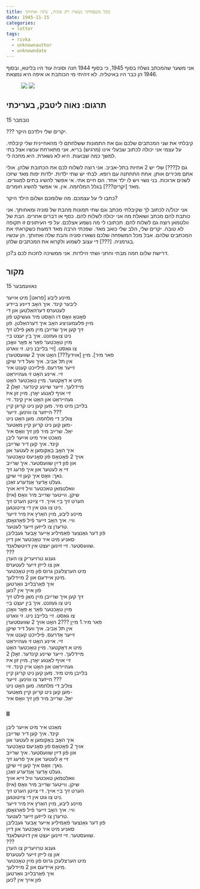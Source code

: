 ```yaml
---
title: מכל משפחתך נשארו רק סוניה, בתה ואחותך
date: 1945-11-15
categories:
  - letter
tags:
  - rivka
  - unknownauthor
  - unknowndate
---
```


אני משער שהמכתב נשלח בסוף 1945, כי בסוף 1944 חנה וסוניה עוד היו בליטא,
ובסוף 1946 הן כבר היו באיטליה. לא זיהיתי מי הכותבת או איפה היא נמצאת.

<figure class="half">
    <a  href="/pupko-papers/assets/images/1945-11-15-unknown-sender-1.jpg">
    <img src="/pupko-papers/assets/images/1945-11-15-unknown-sender-1.jpg"></a>
    <a  href="/pupko-papers/assets/images/1945-11-15-unknown-sender-2.jpg">
    <img src="/pupko-papers/assets/images/1945-11-15-unknown-sender-2.jpg"></a>
</figure>

## תרגום: נאוה ליטבק, בעריכתי

15  נובמבר

 ???  יקרים שלי וילדכם היקר.

קיבלתי את שני המכתבים שלכם וגם את התמונות ששלחתם לי מהאחיינית שלי קיבלתי.
על עצמי אני יכולה לכתוב שבעלי אינו (מרגיש) בריא. אני מתארחת עכשיו אצל בתי למשך כמה
שבועות.
היא לא נשארת. היא מחכה לי.

גם ל[???] שלי יש 2 אחיות בתל-אביב. אני רוצה לשלוח לכם את הכתובת שלהן. אולי אתם
מכירים אותן. אחת התחתנה עם רופא. לבתי יש שתי ילדות. ילדות יפות מאד שיזכו לשנים ארוכות.
בני נשוי ויש לו ילד אחד. הם חיים אתי. אי אפשר להשיג בתים למגורים.
מאד [יקרים???] בגלל המלחמה. אין. אי אפשר להשיג חומרים.

כתבו לי על עצמכם. מה שלומכם ושלום הילד היקר?

אני יכול/ה לכתוב לך שקיבלתי מכתב וגם שתי תמונות מהבת של סוניה ומאחותך.
אני כותבת להם מכתב ושואלת מה אני יכולה לשלוח להם. כסף או דברים אחרים.
הבת של וולטמאן רוצה גם לשלוח להם.
תכתובו לי מה נשמע אצלכם. על פי העיתונים זו תקופה לא טובה.
יקרים שלי, הלב שלי כואב מאד. שפכתי הרבה מאד דמעות כשקראתי את המכתבים שלהם.
אבל מכל המשפחה שלכם נשארו סוניה והבת שלה ואחותך. הן עכשיו בגרמניה.
[???]
די עצוב לשמוע ולקרוא את המכתבים שלהן.

דרישת שלום חמה מבתי וחתני ושתי הילדות.
אני ממשיכה לחכות לכם ב?כן.

## מקור

15 נאוועמבער  

מײַנע ליבע [פראט] מיט אײַער  
ליבער קינד. איך האׇב דײַנע בײדע  
לעטערס דערהאַלטען און די  
פֿאׇטאׇ וואׇס דו האׇסט מיר געשיקט פֿון  
מײַן פּלעמעניצע האׇב איך דערהאַלטן. פֿון  
זיך קען איך שרײַבן מײַן מאַן פֿילט זיך  
ניט צו געזונט. איך בין יעצט בײַ  
מײַן טאׇכטער פֿאַר אַ פּאׇר וואׇכן  
צו גאַסט. [זיי בלייבנ ניט. זי ווארט  
פאר מיר]. מייַן [אוידון???] האׇט אויך 2 שוועסטערן  
אין תל אַביב. איך וועל דיר שיקן  
זייער אַדרעס. פֿילײַכט קענט איר  
זיי. איינע האׇט זי געהײַראַט  
מיט א דאׇקטער. מיין טאׇכטער האׇט  
2 מיידלעך. זייער שיינע קינדער. זאׇלן  
זיי אויף לאַנגע יאׇרן. מײַן זון איז  
געהייראַט און האׇט איין קינד. זיי  
בלײַבן מיט מיר. מען קען ניט קריגן קיין  
הייזער צו וווֺינען. זייער ???  
צוליב די מלחמה. מען האׇט ניט  
מען קען ניט קריגן קיין מאַטער-  
יאַל. שרײַב מיר פֿון זיך וואׇס איר  
מאַכט איר מיט אײַער ליבן  
קינד. איך קען דיר שרײַבן  
איך האׇב באַקומען אַ לעטער און  
אויך 2 פֿאׇטאׇס פֿון סאׇניעס טאׇכטער  
און פֿון דײַן שוועסטער. איך שרײַב  
זיי אַ לעטער און איך פֿרעג זיך  
נאך: וואׇס איך קען זיי שיקן.  
געלט אׇדער אַנדערע זאַכן.  
וואלטמאן טאכטער וויל זייא אויך  
שיקן. ווייטער שרײַב מיר וואׇס (איז)  
הערט זיך בײַ אײַך. די צײַטן הערט זיך  
ניט צו גוט אין די צײַטונגען.  
מײַנע ליבע, מײַן האַרץ איז מיר זייער  
וויי. איך האׇב זייער פֿיל פֿאַרגאׇסן  
טרערן צו לייזען זייער לעטער.  
פֿון דער גאַנצער פֿאַמיליע אַײער אׇבער געבליבן  
סאניע מיט איר טאׇכטער און דײַן  
שוועסטער. זיי זײַנען יעצט אין דויטשלאַנד.  
???  
גענוג טרויעריק צו הערן  
און צו לייזן זייער לעטערס  
מיט הערצלעכן גרוס פֿון מײַן טאׇכטער  
מיטן איידעם און 2 מיידלעך.  
איך פֿאַרבלײַב וואַרטען  
פֿון אײַך אין ?כען  
זיך קען איך שרײַבן מײַן מאַן פֿילט זיך  
ניט צו געזונט. איך בין יעצט בײַ  
מײַן טאׇכטער פֿאַר אַ פּאׇר וואׇכן  
צו גאַסט. זיי בלייבנ ניט. זי ווארט  
פאר מיר.1 מייַן ???2 האׇט אויך 2 שוועסטערן  
אין תל אַביב. איך וועל דיר שיקן  
זייער אַדרעס. פֿילײַכט קענט איר  
זיי. איינע האׇט זי געהײַראַט  
מיט א דאׇקטער. מיין טאׇכטער האׇט  
2 מיידלעך. זייער שיינע קינדער. זאׇלן  
זיי אויף לאַנגע יאׇרן. מײַן זון איז  
געהייראַט און האׇט איין קינד. זיי  
בלײַבן מיט מיר. מען קען ניט קריגן קיין  
הייזער צו וווֺינען. זייער ???  
צוליב די מלחמה. מען האׇט ניט  
מען קען ניט קריגן קיין מאַטער-  
יאַל. שרײַב מיר פֿון זיך וואׇס איר  

### II
מאַכט איר מיט אײַער ליבן  
קינד. איך קען דיר שרײַבן  
איך האׇב באַקומען אַ לעטער און  
אויך 2 פֿאׇטאׇס פֿון סאׇניעס טאׇכטער  
און פֿון דײַן שוועסטער. איך שרײַב  
זיי אַ לעטער און איך פֿרעג זיך  
נאך: וואׇס איך קען זיי שיקן.  
געלט אׇדער אַנדערע זאַכן.  
וואלטמאן טאכטער וויל זייא אויך  
שיקן. ווייטער שרײַב מיר וואׇס (איז)  
הערט זיך בײַ אײַך. די צײַטן הערט זיך  
ניט צו גוט אין די צײַטונגען.  
מײַנע ליבע, מײַן האַרץ איז מיר זייער  
וויי. איך האׇב זייער פֿיל פֿאַרגאׇסן  
טרערן צו לייזען זייער לעטער.  
פֿון דער גאַנצער פֿאַמיליע אַײער אׇבער געבליבן  
סאניע מיט איר טאׇכטער און דײַן  
שוועסטער. זיי זײַנען יעצט אין דויטשלאַנד.  
???  
גענוג טרויעריק צו הערן  
און צו לייזן זייער לעטערס  
מיט הערצלעכן גרוס פֿון מײַן טאׇכטער  
מיטן איידעם און 2 מיידלעך.  
איך פֿאַרבלײַב וואַרטען  
פֿון אײַך אין ?כען  
